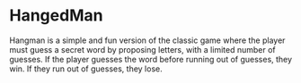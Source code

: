 # HangedMan
Hangman is a simple and fun version of the classic game where the player must guess a secret word by proposing letters, with a limited number of guesses. If the player guesses the word before running out of guesses, they win. If they run out of guesses, they lose.

